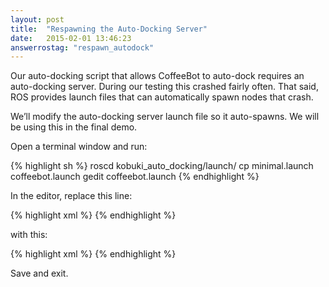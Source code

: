 ```yaml
---
layout: post
title:  "Respawning the Auto-Docking Server"
date:   2015-02-01 13:46:23
answerrostag: "respawn_autodock"
---
```


Our auto-docking script that allows CoffeeBot to auto-dock requires an auto-docking server. During our testing this crashed fairly often. That said, ROS provides launch files that can automatically spawn nodes that crash.

We’ll modify the auto-docking server launch file so it auto-spawns. We will be using this in the final demo.

Open a terminal window and run:

{% highlight sh %}
roscd kobuki_auto_docking/launch/
cp minimal.launch coffeebot.launch
gedit coffeebot.launch
{% endhighlight %}

In the editor, replace this line:

{% highlight xml %}
<node pkg="nodelet" type="nodelet" name="dock_drive" args="load kobuki_auto_docking/AutoDockingNodelet mobile_base_nodelet_manager">
{% endhighlight %}

with this:

{% highlight xml %}
<node pkg="nodelet" type="nodelet" name="dock_drive" args="load kobuki_auto_docking/AutoDockingNodelet mobile_base_nodelet_manager" respawn="true">
{% endhighlight %}

Save and exit.
